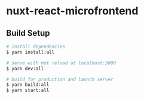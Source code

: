 # nuxt-react-microfrontend

## Build Setup

```bash
# install dependencies
$ yarn install:all

# serve with hot reload at localhost:3000
$ yarn dev:all

# build for production and launch server
$ yarn build:all
$ yarn start:all

```
